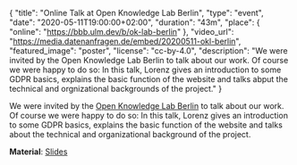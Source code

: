 {
    "title": "Online Talk at Open Knowledge Lab Berlin",
    "type": "event",
    "date": "2020-05-11T19:00:00+02:00",
    "duration": "43m",
    "place": {
        "online": "https://bbb.ulm.dev/b/ok-lab-berlin"
    },
    "video_url": "https://media.datenanfragen.de/embed/20200511-okl-berlin",
    "featured_image": "poster",
    "license": "cc-by-4.0",
    "description": "We were invited by the Open Knowledge Lab Berlin to talk about our work. Of course we were happy to do so: In this talk, Lorenz gives an introduction to some GDPR basics, explains the basic function of the website and talks abput the technical and orgnizational backgrounds of the project."
}

We were invited by the [Open Knowledge Lab Berlin](https://codefor.de/berlin/) to talk about our work. Of course we were happy to do so: In this talk, Lorenz gives an introduction to some GDPR basics, explains the basic function of the website and talks about the technical and organizational background of the project.

**Material**: [Slides](https://static.dacdn.de/talks/slides/2020-05-11-okl-berlin.pdf)
